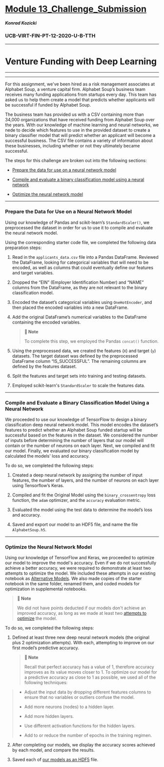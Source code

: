 # [Module 13_Challenge_Submission](https://github.com/sfkonrad/M13_Challenge_Submission/blob/main/M13_Challenge_Submision/M13_Challenge_KonradK_venture_funding_with_deep_learning.ipynb)

##### Konrad Kozicki
### UCB-VIRT-FIN-PT-12-2020-U-B-TTH
---

# Venture Funding with Deep Learning


---
---






For this assignment, we've been hired as a risk management associates at Alphabet Soup, a venture capital firm. Alphabet Soup’s business team receives many funding applications from startups every day. This team has asked us to help them create a model that predicts whether applicants will be successful if funded by Alphabet Soup.

The business team has provided us with a CSV containing more than 34,000 organizations that have received funding from Alphabet Soup over the years. With our knowledge of machine learning and neural networks, we nede to decide which features to use in the provided dataset to create a binary classifier model that will predict whether an applicant will become a successful business. The CSV file contains a variety of information about these businesses, including whether or not they ultimately became successful.


The steps for this challenge are broken out into the following sections:

* [Prepare the data for use on a neural network model](https://github.com/sfkonrad/M13_Challenge_Submission#prepare-the-data-for-use-on-a-neural-network-model)

* [Compile and evaluate a binary classification model using a neural network](https://github.com/sfkonrad/M13_Challenge_Submission#compile-and-evaluate-a-binary-classification-model-using-a-neural-network)

* [Optimize the neural network model](https://github.com/sfkonrad/M13_Challenge_Submission#optimize-the-neural-network-model)

---


### Prepare the Data for Use on a Neural Network Model 

Using our knowledge of Pandas and scikit-learn’s `StandardScaler()`, we preprocessed the dataset in order for us to use it to compile and evaluate the neural network model.

Using the corresponding starter code file, we completed the following data preparation steps:

1. Read in the `applicants_data.csv` file into a Pandas DataFrame. Reviewed the DataFrame, looking for categorical variables that will need to be encoded, as well as columns that could eventually define our features and target variables.   

2. Dropped the “EIN” (Employer Identification Number) and “NAME” columns from the DataFrame, as they are not relevant to the binary classification model.
 
3. Encoded the dataset’s categorical variables using `OneHotEncoder`, and then placed the encoded variables into a new DataFrame.

4. Add the original DataFrame’s numerical variables to the DataFrame containing the encoded variables.

    > **📝 Note** 
    >  
    > To complete this step, we employed the Pandas `concat()` function.

5. Using the preprocessed data, we created the features (`X`) and target (`y`) datasets. The target dataset was defined by the preprocessed DataFrame column “IS_SUCCESSFUL”. The remaining columns are defined by the features dataset. 

6. Split the features and target sets into training and testing datasets.

7. Employed scikit-learn's `StandardScaler` to scale the features data.


---

### Compile and Evaluate a Binary Classification Model Using a Neural Network

We proceeded to use our knowledge of TensorFlow to design a binary classification deep neural network model. This model encodes the dataset’s features to predict whether an Alphabet Soup funded startup will be successful based on the features in the dataset. We considered the number of inputs before determining the number of layers that our model will contain or the number of neurons on each layer. Next, we compiled and fit our model. Finally, we evaluated our binary classification model by calculated the models' loss and accuracy. 
 
To do so, we completed the following steps:

1. Created a deep neural network by assigning the number of input features, the number of layers, and the number of neurons on each layer using Tensorflow’s Keras.

2. Compiled and fit the Original Model using the `binary_crossentropy` loss function, the `adam` optimizer, and the `accuracy` evaluation metric.

3. Evaluated the model using the test data to determine the model’s loss and accuracy.

4. Saved and export our model to an HDF5 file, and name the file `AlphabetSoup.h5`. 



---

### Optimize the Neural Network Model

Using our knowledge of TensorFlow and Keras, we proceeded to optimize our model to improve the model's accuracy. Even if we do not successfully achieve a better accuracy, we were required to demonstrate at least two attempts to optimize the model. We included these attempts in our existing notebook as [Alternative Models](). We also made copies of the starter notebook in the same folder, renamed them, and coded models for optimization in supplemental notebooks. 

   > **📝 Note** 
   > 
   > We did not have points deducted if our models don't achieve an improved accuracy, as long as we made at least two [attempts to optimize]() the model.

To do so, we completed the following steps:

1. Defined at least three new deep neural network models (the original plus 2 optimization attempts). With each, attempting to improve on our first model’s predictive accuracy.

    > **📝 Note** 
    >  
    > Recall that perfect accuracy has a value of 1, therefore accuracy improves as its value moves closer to 1. To optimize our model for a predictive accuracy as close to 1 as possible, we used all of the following techniques:
>
> * Adjust the input data by dropping different features columns to ensure that no variables or outliers confuse the model.
>
> * Add more neurons (nodes) to a hidden layer.
>
> * Add more hidden layers.
>
> * Use different activation functions for the hidden layers.
>
> * Add to or reduce the number of epochs in the training regimen.

2. After completing our models, we display the accuracy scores achieved by each model, and compare the results.

3. Saved each of [our models as an HDF5]() file.



